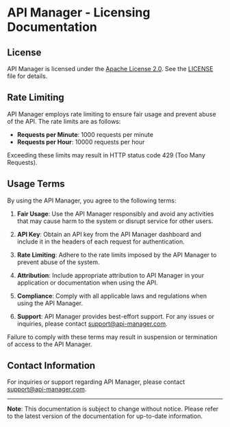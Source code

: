 # API Manager - Licensing Documentation

## License

API Manager is licensed under the [Apache License 2.0](https://www.apache.org/licenses/LICENSE-2.0). See the [LICENSE](LICENSE) file for details.

## Rate Limiting

API Manager employs rate limiting to ensure fair usage and prevent abuse of the API. The rate limits are as follows:

- **Requests per Minute**: 1000 requests per minute
- **Requests per Hour**: 10000 requests per hour

Exceeding these limits may result in HTTP status code 429 (Too Many Requests).

## Usage Terms

By using the API Manager, you agree to the following terms:

1. **Fair Usage**: Use the API Manager responsibly and avoid any activities that may cause harm to the system or disrupt service for other users.
  
2. **API Key**: Obtain an API key from the API Manager dashboard and include it in the headers of each request for authentication.

3. **Rate Limiting**: Adhere to the rate limits imposed by the API Manager to prevent abuse of the system.

4. **Attribution**: Include appropriate attribution to API Manager in your application or documentation when using the API.

5. **Compliance**: Comply with all applicable laws and regulations when using the API Manager.

6. **Support**: API Manager provides best-effort support. For any issues or inquiries, please contact [support@api-manager.com](mailto:support@api-manager.com).

Failure to comply with these terms may result in suspension or termination of access to the API Manager.

## Contact Information

For inquiries or support regarding API Manager, please contact [support@api-manager.com](mailto:support@api-manager.com).

---

**Note**: This documentation is subject to change without notice. Please refer to the latest version of the documentation for up-to-date information.

